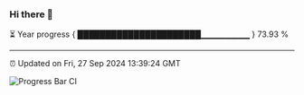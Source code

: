 ### Hi there 👋

⏳ Year progress { ██████████████████████▁▁▁▁▁▁▁▁ } 73.93 %

---

⏰ Updated on Fri, 27 Sep 2024 13:39:24 GMT

![Progress Bar CI](https://github.com/IshwaranRudhara/GIT-ACTION/workflows/Progress%20Bar%20CI/badge.svg)
